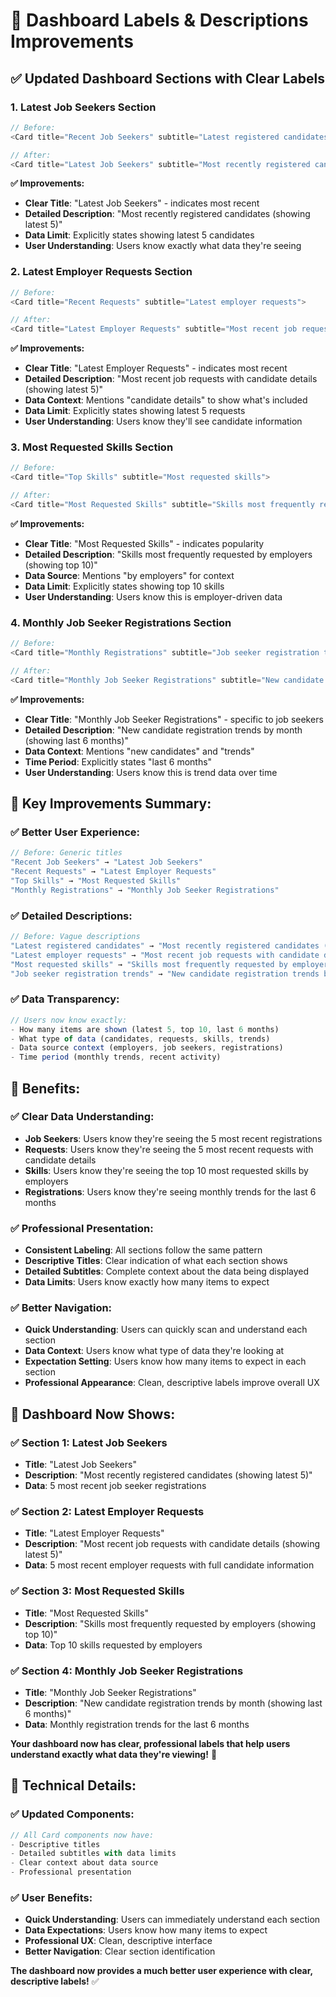 # 🎯 Dashboard Labels & Descriptions Improvements

## ✅ **Updated Dashboard Sections with Clear Labels**

### **1. Latest Job Seekers Section**

```javascript
// Before:
<Card title="Recent Job Seekers" subtitle="Latest registered candidates">

// After:
<Card title="Latest Job Seekers" subtitle="Most recently registered candidates (showing latest 5)">
```

**✅ Improvements:**

- **Clear Title**: "Latest Job Seekers" - indicates most recent
- **Detailed Description**: "Most recently registered candidates (showing latest 5)"
- **Data Limit**: Explicitly states showing latest 5 candidates
- **User Understanding**: Users know exactly what data they're seeing

### **2. Latest Employer Requests Section**

```javascript
// Before:
<Card title="Recent Requests" subtitle="Latest employer requests">

// After:
<Card title="Latest Employer Requests" subtitle="Most recent job requests with candidate details (showing latest 5)">
```

**✅ Improvements:**

- **Clear Title**: "Latest Employer Requests" - indicates most recent
- **Detailed Description**: "Most recent job requests with candidate details (showing latest 5)"
- **Data Context**: Mentions "candidate details" to show what's included
- **Data Limit**: Explicitly states showing latest 5 requests
- **User Understanding**: Users know they'll see candidate information

### **3. Most Requested Skills Section**

```javascript
// Before:
<Card title="Top Skills" subtitle="Most requested skills">

// After:
<Card title="Most Requested Skills" subtitle="Skills most frequently requested by employers (showing top 10)">
```

**✅ Improvements:**

- **Clear Title**: "Most Requested Skills" - indicates popularity
- **Detailed Description**: "Skills most frequently requested by employers (showing top 10)"
- **Data Source**: Mentions "by employers" for context
- **Data Limit**: Explicitly states showing top 10 skills
- **User Understanding**: Users know this is employer-driven data

### **4. Monthly Job Seeker Registrations Section**

```javascript
// Before:
<Card title="Monthly Registrations" subtitle="Job seeker registration trends">

// After:
<Card title="Monthly Job Seeker Registrations" subtitle="New candidate registration trends by month (showing last 6 months)">
```

**✅ Improvements:**

- **Clear Title**: "Monthly Job Seeker Registrations" - specific to job seekers
- **Detailed Description**: "New candidate registration trends by month (showing last 6 months)"
- **Data Context**: Mentions "new candidates" and "trends"
- **Time Period**: Explicitly states "last 6 months"
- **User Understanding**: Users know this is trend data over time

## 🎯 **Key Improvements Summary:**

### **✅ Better User Experience:**

```javascript
// Before: Generic titles
"Recent Job Seekers" → "Latest Job Seekers"
"Recent Requests" → "Latest Employer Requests"
"Top Skills" → "Most Requested Skills"
"Monthly Registrations" → "Monthly Job Seeker Registrations"
```

### **✅ Detailed Descriptions:**

```javascript
// Before: Vague descriptions
"Latest registered candidates" → "Most recently registered candidates (showing latest 5)"
"Latest employer requests" → "Most recent job requests with candidate details (showing latest 5)"
"Most requested skills" → "Skills most frequently requested by employers (showing top 10)"
"Job seeker registration trends" → "New candidate registration trends by month (showing last 6 months)"
```

### **✅ Data Transparency:**

```javascript
// Users now know exactly:
- How many items are shown (latest 5, top 10, last 6 months)
- What type of data (candidates, requests, skills, trends)
- Data source context (employers, job seekers, registrations)
- Time period (monthly trends, recent activity)
```

## 🚀 **Benefits:**

### **✅ Clear Data Understanding:**

- **Job Seekers**: Users know they're seeing the 5 most recent registrations
- **Requests**: Users know they're seeing the 5 most recent requests with candidate details
- **Skills**: Users know they're seeing the top 10 most requested skills by employers
- **Registrations**: Users know they're seeing monthly trends for the last 6 months

### **✅ Professional Presentation:**

- **Consistent Labeling**: All sections follow the same pattern
- **Descriptive Titles**: Clear indication of what each section shows
- **Detailed Subtitles**: Complete context about the data being displayed
- **Data Limits**: Users know exactly how many items to expect

### **✅ Better Navigation:**

- **Quick Understanding**: Users can quickly scan and understand each section
- **Data Context**: Users know what type of data they're looking at
- **Expectation Setting**: Users know how many items to expect in each section
- **Professional Appearance**: Clean, descriptive labels improve overall UX

## 🎉 **Dashboard Now Shows:**

### **✅ Section 1: Latest Job Seekers**

- **Title**: "Latest Job Seekers"
- **Description**: "Most recently registered candidates (showing latest 5)"
- **Data**: 5 most recent job seeker registrations

### **✅ Section 2: Latest Employer Requests**

- **Title**: "Latest Employer Requests"
- **Description**: "Most recent job requests with candidate details (showing latest 5)"
- **Data**: 5 most recent employer requests with full candidate information

### **✅ Section 3: Most Requested Skills**

- **Title**: "Most Requested Skills"
- **Description**: "Skills most frequently requested by employers (showing top 10)"
- **Data**: Top 10 skills requested by employers

### **✅ Section 4: Monthly Job Seeker Registrations**

- **Title**: "Monthly Job Seeker Registrations"
- **Description**: "New candidate registration trends by month (showing last 6 months)"
- **Data**: Monthly registration trends for the last 6 months

**Your dashboard now has clear, professional labels that help users understand exactly what data they're viewing!** 🚀

## 📝 **Technical Details:**

### **✅ Updated Components:**

```javascript
// All Card components now have:
- Descriptive titles
- Detailed subtitles with data limits
- Clear context about data source
- Professional presentation
```

### **✅ User Benefits:**

- **Quick Understanding**: Users can immediately understand each section
- **Data Expectations**: Users know how many items to expect
- **Professional UX**: Clean, descriptive interface
- **Better Navigation**: Clear section identification

**The dashboard now provides a much better user experience with clear, descriptive labels!** ✅
